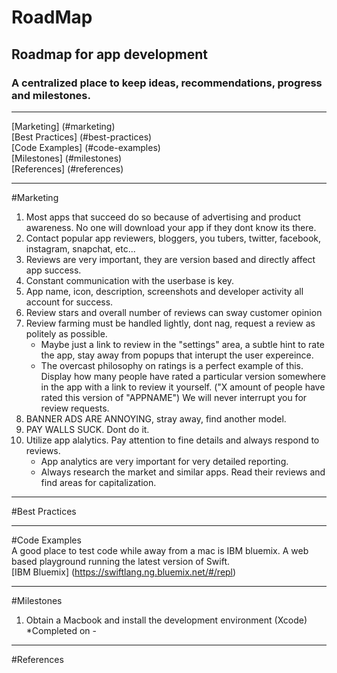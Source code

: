 # RoadMap
Roadmap for app development  
---  
### A centralized place to keep ideas, recommendations, progress and milestones.  
---  
[Marketing] (#marketing)  
[Best Practices] (#best-practices)  
[Code Examples] (#code-examples)  
[Milestones] (#milestones)  
[References] (#references)

---  
#Marketing
1.  Most apps that succeed do so because of advertising and product awareness. No one will download your app if they dont know its there.
2.  Contact popular app reviewers, bloggers, you tubers, twitter, facebook, instagram, snapchat, etc...  
3.  Reviews are very important, they are version based and directly affect app success.  
4.  Constant communication with the userbase is key.  
5.  App name, icon, description, screenshots and developer activity all account for success.  
6.  Review stars and overall number of reviews can sway customer opinion  
7.  Review farming must be handled lightly, dont nag, request a review as politely as possible.  
      * Maybe just a link to review in the "settings" area, a subtle hint to rate the app, stay away from popups that interupt the user expereince. 
      * The overcast philosophy on ratings is a perfect example of this. Display how many people have rated a particular version somewhere in the app with a link to review it yourself. ("X amount of people have rated this version of "APPNAME") We will never interrupt you for review requests.  
8.  BANNER ADS ARE ANNOYING, stray away, find another model.  
9.  PAY WALLS SUCK. Dont do it.  
10. Utilize app alalytics. Pay attention to fine details and always respond to reviews.  
     * App analytics are very important for very detailed reporting.  
     * Always research the market and similar apps. Read their reviews and find areas for capitalization.

  
---  
#Best Practices  

---  
#Code Examples  
A good place to test code while away from a mac is IBM bluemix. A web based playground running the latest version of Swift.  
      [IBM Bluemix] (https://swiftlang.ng.bluemix.net/#/repl)  

---  
#Milestones  
1. Obtain a Macbook and install the development environment (Xcode)  
      *Completed on -   
      
---  
#References
